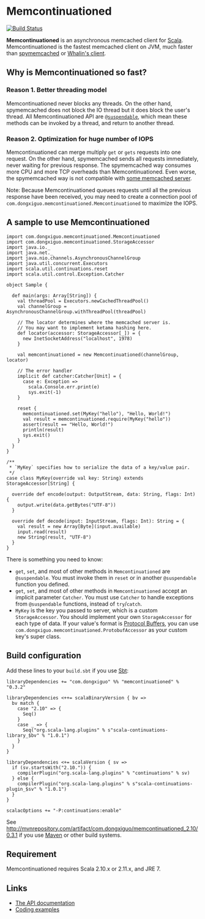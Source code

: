 Memcontinuationed
=================

[![Build Status](https://travis-ci.org/Atry/memcontinuationed.png?branch=master)](https://travis-ci.org/Atry/memcontinuationed)

**Memcontinuationed** is an asynchronous memcached client for [Scala](http://www.scala-lang.org/).
Memcontinuationed is the fastest memcached client on JVM,
much faster than [spymemcached](https://code.google.com/p/spymemcached/) or
[Whalin's client](https://github.com/gwhalin/Memcached-Java-Client/wiki).

## Why is Memcontinuationed so fast?

### Reason 1. Better threading model

Memcontinuationed never blocks any threads. On the other hand, spymemcached does not block the IO thread but it does
block the user's thread. All Memcontinuationed API are
[`@suspendable`](http://www.scala-lang.org/api/current/scala/util/continuations/package.html#suspendable=scala.util.continuations.package.cps%5BUnit%5D),
which mean these methods can be invoked by a thread, and return to another thread.

### Reason 2. Optimization for huge number of IOPS

Memcontinuationed can merge multiply `get` or `gets` requests into one request.
On the other hand, spymemcached sends all requests immediately, never waiting for previous response.
The spymemcached way consumes more CPU and more TCP overheads than Memcontinuationed.
Even worse, the spymemcached way is not compatible with [some memcached server](http://wiki.open.qq.com/wiki/%E8%AE%BF%E9%97%AECMEM).

Note: Because Memcontinuationed queues requests until all the previous response have been received,
you may need to create a connection pool of `com.dongxiguo.memcontinuationed.Memcontinuationed` to maximize the IOPS.

## A sample to use Memcontinuationed

    import com.dongxiguo.memcontinuationed.Memcontinuationed
    import com.dongxiguo.memcontinuationed.StorageAccessor
    import java.io._
    import java.net._
    import java.nio.channels.AsynchronousChannelGroup
    import java.util.concurrent.Executors
    import scala.util.continuations.reset
    import scala.util.control.Exception.Catcher
    
    object Sample {
    
      def main(args: Array[String]) {
        val threadPool = Executors.newCachedThreadPool()
        val channelGroup = AsynchronousChannelGroup.withThreadPool(threadPool)
    
        // The locator determines where the memcached server is.
        // You may want to implement ketama hashing here.
        def locator(accessor: StorageAccessor[_]) = {
          new InetSocketAddress("localhost", 1978)
        }
    
        val memcontinuationed = new Memcontinuationed(channelGroup, locator)
    
        // The error handler
        implicit def catcher:Catcher[Unit] = {
          case e: Exception =>
            scala.Console.err.print(e)
            sys.exit(-1)
        }
    
        reset {
          memcontinuationed.set(MyKey("hello"), "Hello, World!")
          val result = memcontinuationed.require(MyKey("hello"))
          assert(result == "Hello, World!")
          println(result)
          sys.exit()
        }
      }
    }
    
    /**
     * `MyKey` specifies how to serialize the data of a key/value pair.
     */
    case class MyKey(override val key: String) extends StorageAccessor[String] {
    
      override def encode(output: OutputStream, data: String, flags: Int) {
        output.write(data.getBytes("UTF-8"))
      }
    
      override def decode(input: InputStream, flags: Int): String = {
        val result = new Array[Byte](input.available)
        input.read(result)
        new String(result, "UTF-8")
      }
    }

There is something you need to know:

* `get`, `set`, and most of other methods in `Memcontinuationed` are `@suspendable`. You must invoke them in `reset` or in another `@suspendable` function you defined.
* `get`, `set`, and most of other methods in `Memcontinuationed` accept an implicit parameter `Catcher`. You must use `Catcher` to handle exceptions from `@suspendable` functions, instead of `try`/`catch`.
* `MyKey` is the key you passed to server, which is a custom `StorageAccessor`. You should implement your own `StorageAccessor` for each type of data. If your value's format is [Protocol Buffers](http://code.google.com/p/protobuf/), you can use `com.dongxiguo.memcontinuationed.ProtobufAccessor` as your custom key's super class.

## Build configuration

Add these lines to your `build.sbt` if you use [Sbt](http://www.scala-sbt.org/):

    libraryDependencies += "com.dongxiguo" %% "memcontinuationed" % "0.3.2"
        
    libraryDependencies <++= scalaBinaryVersion { bv =>
      bv match {
        case "2.10" => {
          Seq()
        }
        case _ => {
          Seq("org.scala-lang.plugins" % s"scala-continuations-library_$bv" % "1.0.1")
        }
      }
    }
    
    libraryDependencies <+= scalaVersion { sv =>
      if (sv.startsWith("2.10.")) {
        compilerPlugin("org.scala-lang.plugins" % "continuations" % sv)
      } else {
        compilerPlugin("org.scala-lang.plugins" % s"scala-continuations-plugin_$sv" % "1.0.1")
      }
    }

    scalacOptions += "-P:continuations:enable"


See http://mvnrepository.com/artifact/com.dongxiguo/memcontinuationed_2.10/0.3.1 if you use [Maven](http://maven.apache.org/)
or other build systems.

## Requirement

Memcontinuationed requires Scala 2.10.x or 2.11.x, and JRE 7.

## Links

* [The API documentation](http://central.maven.org/maven2/com/dongxiguo/memcontinuationed_2.11/0.3.2/memcontinuationed_2.11-0.3.2-javadoc.jar)
* [Coding examples](https://github.com/Atry/memcontinuationed/tree/master/src/test/scala/com/dongxiguo/memcontinuationed)
